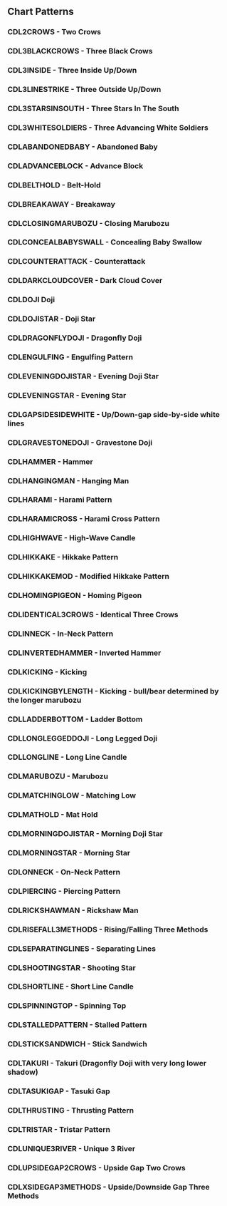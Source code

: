 ## Chart Patterns
### CDL2CROWS	- Two Crows
### CDL3BLACKCROWS	- Three Black Crows
### CDL3INSIDE	- Three Inside Up/Down
### CDL3LINESTRIKE	- Three Outside Up/Down
### CDL3STARSINSOUTH	- Three Stars In The South
### CDL3WHITESOLDIERS	- Three Advancing White Soldiers
### CDLABANDONEDBABY	- Abandoned Baby
### CDLADVANCEBLOCK	- Advance Block
### CDLBELTHOLD	- Belt-Hold
### CDLBREAKAWAY	- Breakaway
### CDLCLOSINGMARUBOZU	- Closing Marubozu
### CDLCONCEALBABYSWALL	- Concealing Baby Swallow
### CDLCOUNTERATTACK	- Counterattack
### CDLDARKCLOUDCOVER	- Dark Cloud Cover
### CDLDOJI	Doji
### CDLDOJISTAR	- Doji Star
### CDLDRAGONFLYDOJI	- Dragonfly Doji
### CDLENGULFING	- Engulfing Pattern
### CDLEVENINGDOJISTAR	- Evening Doji Star
### CDLEVENINGSTAR	- Evening Star
### CDLGAPSIDESIDEWHITE	- Up/Down-gap side-by-side white lines
### CDLGRAVESTONEDOJI	- Gravestone Doji
### CDLHAMMER	- Hammer
### CDLHANGINGMAN	- Hanging Man
### CDLHARAMI	- Harami Pattern
### CDLHARAMICROSS	- Harami Cross Pattern
### CDLHIGHWAVE	- High-Wave Candle
### CDLHIKKAKE	- Hikkake Pattern
### CDLHIKKAKEMOD	- Modified Hikkake Pattern
### CDLHOMINGPIGEON	- Homing Pigeon
### CDLIDENTICAL3CROWS	- Identical Three Crows
### CDLINNECK	- In-Neck Pattern
### CDLINVERTEDHAMMER	- Inverted Hammer
### CDLKICKING	- Kicking
### CDLKICKINGBYLENGTH	- Kicking - bull/bear determined by the longer marubozu
### CDLLADDERBOTTOM	- Ladder Bottom
### CDLLONGLEGGEDDOJI	- Long Legged Doji
### CDLLONGLINE - 	Long Line Candle
### CDLMARUBOZU	- Marubozu
### CDLMATCHINGLOW	- Matching Low
### CDLMATHOLD	- Mat Hold
### CDLMORNINGDOJISTAR	- Morning Doji Star
### CDLMORNINGSTAR	- Morning Star
### CDLONNECK	- On-Neck Pattern
### CDLPIERCING	- Piercing Pattern
### CDLRICKSHAWMAN	- Rickshaw Man
### CDLRISEFALL3METHODS	- Rising/Falling Three Methods
### CDLSEPARATINGLINES	- Separating Lines
### CDLSHOOTINGSTAR	- Shooting Star
### CDLSHORTLINE	- Short Line Candle
### CDLSPINNINGTOP	- Spinning Top
### CDLSTALLEDPATTERN	- Stalled Pattern
### CDLSTICKSANDWICH	- Stick Sandwich
### CDLTAKURI	- Takuri (Dragonfly Doji with very long lower shadow)
### CDLTASUKIGAP	- Tasuki Gap
### CDLTHRUSTING	- Thrusting Pattern
### CDLTRISTAR	- Tristar Pattern
### CDLUNIQUE3RIVER	- Unique 3 River
### CDLUPSIDEGAP2CROWS	- Upside Gap Two Crows
### CDLXSIDEGAP3METHODS	- Upside/Downside Gap Three Methods